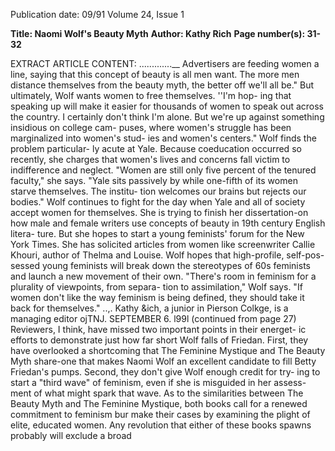 Publication date: 09/91
Volume 24, Issue 1

**Title: Naomi Wolf's Beauty Myth**
**Author: Kathy Rich**
**Page number(s): 31-32**

EXTRACT ARTICLE CONTENT:
.............__ 
Advertisers are feeding women a line, 
saying that this concept of beauty is all 
men want. The more men distance 
themselves from the beauty myth, the 
better off we'll all be." 
But ultimately, Wolf wants 
women to free themselves. ''I'm hop-
ing that speaking up will make it easier 
for thousands of women to speak out 
across the country. I certainly don't 
think I'm alone. But we're up against 
something insidious on college cam-
puses, where women's struggle has 
been marginalized into women's stud-
ies and women's centers." 
Wolf finds the problem particular-
ly acute at Yale. Because coeducation 
occurred so recently, she charges that 
women's lives and concerns fall victim 
to indifference and neglect. "Women 
are still only five percent of the 
tenured faculty," she says. "Yale sits 
passively by while one-fifth of its 
women starve themselves. The institu-
tion welcomes our brains but rejects 
our bodies." 
Wolf continues to fight for the 
day when Yale and all of society accept 
women for themselves. She is trying to 
finish her dissertation-on how male 
and female writers use concepts of 
beauty in 19th century English litera-
ture. But she hopes to start a young 
feminists' forum for the New York 
Times. She has solicited articles from 
women like screenwriter Callie 
Khouri, author of Thelma and Louise. 
Wolf hopes that high-profile, self-pos-
sessed young feminists will break 
down the stereotypes of 60s feminists 
and launch a new movement of their 
own. "There's room in feminism for a 
plurality of viewpoints, from separa-
tion to assimilation," Wolf says. "If 
women don't like the way feminism is 
being defined, they should take it back 
for themselves." 
..,. 
Kathy &ich, a junior in Pierson Colkge, 
is a managing editor ojTNJ. 
SEPTEMBER 6. l99l 
(continued from page 27) 
Reviewers, I think, have missed 
two important points in their energet-
ic efforts to demonstrate just how far 
short Wolf falls of Friedan. First, they 
have overlooked a shortcoming that 
The Feminine Mystique and The Beauty 
Myth share-one that makes Naomi 
Wolf an excellent candidate to fill 
Betty Friedan's pumps. Second, they 
don't give Wolf enough credit for try-
ing to start a "third wave" of feminism, 
even if she is misguided in her assess-
ment of what might spark that wave. 
As to the similarities between The 
Beauty Myth and The Feminine 
Mystique, both books call for a 
renewed commitment to feminism bur 
make their cases by examining the 
plight of elite, educated women. Any 
revolution that either of these books 
spawns probably will exclude a broad
